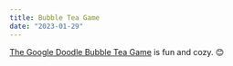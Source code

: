 ```yaml
---
title: Bubble Tea Game
date: "2023-01-29"
---
```


[The Google Doodle Bubble Tea Game](https://g.co/doodle/wcw8r2e) is fun and cozy. 😊

